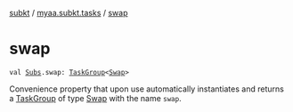 [subkt](../index.md) / [myaa.subkt.tasks](index.md) / [swap](./swap.md)

# swap

`val `[`Subs`](-subs/index.md)`.swap: `[`TaskGroup`](-task-group/index.md)`<`[`Swap`](-swap/index.md)`>`

Convenience property that upon use automatically instantiates and returns a
[TaskGroup](-task-group/index.md) of type [Swap](-swap/index.md) with the name `swap`.

